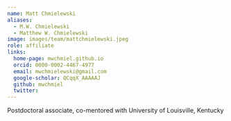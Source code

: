 ```yaml
---
name: Matt Chmielewski
aliases:
  - M.W. Chmielewski
  - Matthew W. Chmielewski
image: images/team/mattchmielewski.jpeg
role: affiliate
links:
  home-page: mwchmiel.github.io
  orcid: 0000-0002-4467-4977
  email: mwchmielewski@gmail.com
  google-scholar: QCqqX_AAAAAJ
  github: mwchmiel
  twitter:
---
```


Postdoctoral associate, co-mentored with University of Louisville, Kentucky